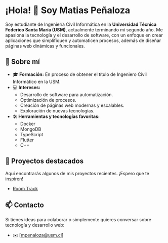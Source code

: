 # ¡Hola! 👋 Soy Matias Peñaloza

Soy estudiante de Ingeniería Civil Informática en la **Universidad Técnica Federico Santa María (USM)**, actualmente terminando mi segundo año. Me apasiona la tecnología y el desarrollo de software, con un enfoque en crear aplicaciones que simplifiquen y automaticen procesos, además de diseñar páginas web dinámicas y funcionales.

## 🌟 Sobre mí

- 🎓 **Formación:** En proceso de obtener el título de Ingeniero Civil Informático en la USM.
- 💻 **Intereses:** 
  - Desarrollo de software para automatización.
  - Optimización de procesos.
  - Creación de páginas web modernas y escalables.
  - Exploración de nuevas tecnologías.
- 🛠️ **Herramientas y tecnologías favoritas:** 
  - Docker
  - MongoDB
  - TypeScript
  - Flutter
  - C++

## 🚀 Proyectos destacados

Aquí encontrarás algunos de mis proyectos recientes. ¡Espero que te inspiren!
- [Room Track](https://github.com/Room-Track)
<!--
- [**Nombre del Proyecto 1**](#): Breve descripción del proyecto.
- [**Nombre del Proyecto 2**](#): Breve descripción del proyecto.
-->
## 📫 Contacto

Si tienes ideas para colaborar o simplemente quieres conversar sobre tecnología y desarrollo web:

- ✉️ [mpenaloza@usm.cl]
<!--
- 💼 [Tu LinkedIn (si tienes)]
- 🌐 [Tu portafolio o página web (si tienes)]
-->
